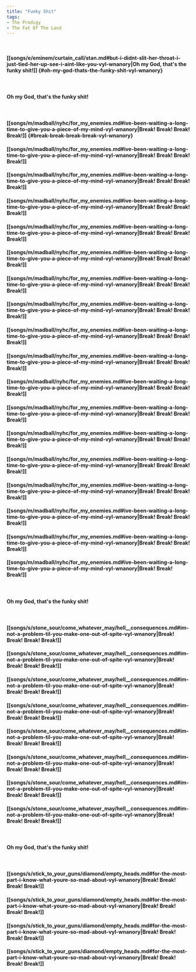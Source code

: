 ```yaml
---
title: "Funky Shit"
tags:
- The Prodigy
- The Fat Of The Land
---
```

&nbsp;
#### [[songs/e/eminem/curtain_call/stan.md#but-i-didnt-slit-her-throat-i-just-tied-her-up-see-i-aint-like-you-vyl-wnanory|Oh my God, that's the funky shit!]] {#oh-my-god-thats-the-funky-shit-vyl-wnanory}
&nbsp;
#### Oh my God, that's the funky shit!
&nbsp;
#### [[songs/m/madball/nyhc/for_my_enemies.md#ive-been-waiting-a-long-time-to-give-you-a-piece-of-my-mind-vyl-wnanory|Break! Break! Break! Break!]] {#break-break-break-break-vyl-wnanory}
#### [[songs/m/madball/nyhc/for_my_enemies.md#ive-been-waiting-a-long-time-to-give-you-a-piece-of-my-mind-vyl-wnanory|Break! Break! Break! Break!]]
#### [[songs/m/madball/nyhc/for_my_enemies.md#ive-been-waiting-a-long-time-to-give-you-a-piece-of-my-mind-vyl-wnanory|Break! Break! Break! Break!]]
#### [[songs/m/madball/nyhc/for_my_enemies.md#ive-been-waiting-a-long-time-to-give-you-a-piece-of-my-mind-vyl-wnanory|Break! Break! Break! Break!]]
#### [[songs/m/madball/nyhc/for_my_enemies.md#ive-been-waiting-a-long-time-to-give-you-a-piece-of-my-mind-vyl-wnanory|Break! Break! Break! Break!]]
#### [[songs/m/madball/nyhc/for_my_enemies.md#ive-been-waiting-a-long-time-to-give-you-a-piece-of-my-mind-vyl-wnanory|Break! Break! Break! Break!]]
#### [[songs/m/madball/nyhc/for_my_enemies.md#ive-been-waiting-a-long-time-to-give-you-a-piece-of-my-mind-vyl-wnanory|Break! Break! Break! Break!]]
#### [[songs/m/madball/nyhc/for_my_enemies.md#ive-been-waiting-a-long-time-to-give-you-a-piece-of-my-mind-vyl-wnanory|Break! Break! Break! Break!]]
#### [[songs/m/madball/nyhc/for_my_enemies.md#ive-been-waiting-a-long-time-to-give-you-a-piece-of-my-mind-vyl-wnanory|Break! Break! Break! Break!]]
#### [[songs/m/madball/nyhc/for_my_enemies.md#ive-been-waiting-a-long-time-to-give-you-a-piece-of-my-mind-vyl-wnanory|Break! Break! Break! Break!]]
#### [[songs/m/madball/nyhc/for_my_enemies.md#ive-been-waiting-a-long-time-to-give-you-a-piece-of-my-mind-vyl-wnanory|Break! Break! Break! Break!]]
#### [[songs/m/madball/nyhc/for_my_enemies.md#ive-been-waiting-a-long-time-to-give-you-a-piece-of-my-mind-vyl-wnanory|Break! Break! Break! Break!]]
#### [[songs/m/madball/nyhc/for_my_enemies.md#ive-been-waiting-a-long-time-to-give-you-a-piece-of-my-mind-vyl-wnanory|Break! Break! Break! Break!]]
#### [[songs/m/madball/nyhc/for_my_enemies.md#ive-been-waiting-a-long-time-to-give-you-a-piece-of-my-mind-vyl-wnanory|Break! Break! Break! Break!]]
#### [[songs/m/madball/nyhc/for_my_enemies.md#ive-been-waiting-a-long-time-to-give-you-a-piece-of-my-mind-vyl-wnanory|Break! Break! Break! Break!]]
#### [[songs/m/madball/nyhc/for_my_enemies.md#ive-been-waiting-a-long-time-to-give-you-a-piece-of-my-mind-vyl-wnanory|Break! Break! Break! Break!]]
#### [[songs/m/madball/nyhc/for_my_enemies.md#ive-been-waiting-a-long-time-to-give-you-a-piece-of-my-mind-vyl-wnanory|Break! Break! Break! Break!]]
#### [[songs/m/madball/nyhc/for_my_enemies.md#ive-been-waiting-a-long-time-to-give-you-a-piece-of-my-mind-vyl-wnanory|Break! Break! Break!]]
&nbsp;
#### Oh my God, that's the funky shit!
&nbsp;
#### [[songs/s/stone_sour/come_whatever_may/hell__consequences.md#im-not-a-problem-til-you-make-one-out-of-spite-vyl-wnanory|Break! Break! Break! Break!]]
#### [[songs/s/stone_sour/come_whatever_may/hell__consequences.md#im-not-a-problem-til-you-make-one-out-of-spite-vyl-wnanory|Break! Break! Break! Break!]]
#### [[songs/s/stone_sour/come_whatever_may/hell__consequences.md#im-not-a-problem-til-you-make-one-out-of-spite-vyl-wnanory|Break! Break! Break! Break!]]
#### [[songs/s/stone_sour/come_whatever_may/hell__consequences.md#im-not-a-problem-til-you-make-one-out-of-spite-vyl-wnanory|Break! Break! Break! Break!]]
#### [[songs/s/stone_sour/come_whatever_may/hell__consequences.md#im-not-a-problem-til-you-make-one-out-of-spite-vyl-wnanory|Break! Break! Break! Break!]]
#### [[songs/s/stone_sour/come_whatever_may/hell__consequences.md#im-not-a-problem-til-you-make-one-out-of-spite-vyl-wnanory|Break! Break! Break! Break!]]
#### [[songs/s/stone_sour/come_whatever_may/hell__consequences.md#im-not-a-problem-til-you-make-one-out-of-spite-vyl-wnanory|Break! Break! Break! Break!]]
#### [[songs/s/stone_sour/come_whatever_may/hell__consequences.md#im-not-a-problem-til-you-make-one-out-of-spite-vyl-wnanory|Break! Break! Break! Break!]]
&nbsp;
#### Oh my God, that's the funky shit!
&nbsp;
#### [[songs/s/stick_to_your_guns/diamond/empty_heads.md#for-the-most-part-i-know-what-youre-so-mad-about-vyl-wnanory|Break! Break! Break! Break!]]
#### [[songs/s/stick_to_your_guns/diamond/empty_heads.md#for-the-most-part-i-know-what-youre-so-mad-about-vyl-wnanory|Break! Break! Break! Break!]]
#### [[songs/s/stick_to_your_guns/diamond/empty_heads.md#for-the-most-part-i-know-what-youre-so-mad-about-vyl-wnanory|Break! Break! Break! Break!]]
#### [[songs/s/stick_to_your_guns/diamond/empty_heads.md#for-the-most-part-i-know-what-youre-so-mad-about-vyl-wnanory|Break! Break! Break! Break!]]
